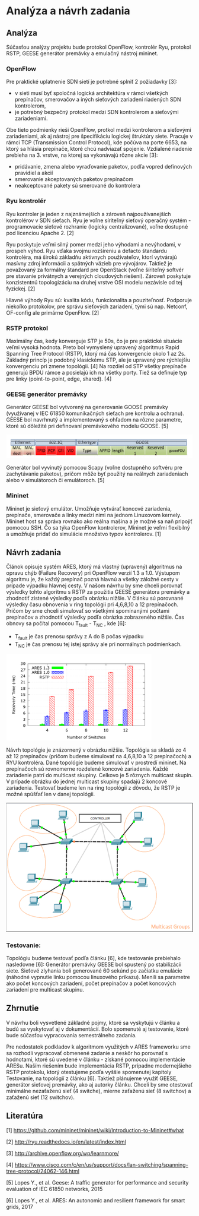 # <h1> Analýza a návrh zadania
## <h2> Analýza
Súčasťou analýzy projektu bude protokol OpenFlow, kontrolér Ryu, protokol RSTP, GEESE generátor premávky a emulačný nástroj mininet.
### <h3> OpenFlow
Pre praktické uplatnenie SDN sietí je potrebné splniť 2 požiadavky [3]:
* v sieti musí byť spoločná logická architektúra v rámci všetkých prepínačov, smerovačov a iných sieťových zariadení riadených SDN kontrolerom,
* je potrebný bezpečný protokol medzi SDN kontrolerom a sieťovými zariadeniami.

Obe tieto podmienky rieši OpenFlow, protkol medzi kontrolerom a sieťovými zariadeniami, ak aj nástroj pre špecifikáciu logickej štruktúry siete. Pracuje v rámci TCP (Transmission Control Protocol), kde počúva na porte 6653, na ktorý sa hlásia prepínače, ktoré chcú nadviazať spojenie. Vzdialené riadenie prebieha na 3. vrstve, na ktorej sa vykonávajú rôzne akcie [3]:
* pridávanie, zmena alebo vyraďovanie paketov, podľa vopred definových pravidiel a akcií
* smerovanie akceptovaných paketov prepínačom
* neakceptované pakety sú smerované do kontrolera
### <h3> Ryu kontrolér
Ryu kontroler je jeden z najznámejších a zároveň najpoužívanejších kontrolérov v SDN sieťach. Ryu je voľne síriteľný sieťový operačný systém - programovacie sieťové rozhranie (logicky centralizované), voľne dostupné pod licenciou Apache 2. [2]

Ryu poskytuje veľmi silný pomer medzi jeho výhodami a nevýhodami, v prospeh výhod. Ryu vďaka svojmu rozšíreniu a defacto štandardu kontroléra, má širokú základňu aktívnych používateľov, ktorí vytvárajú masívny zdroj informácii a spätných väzieb pre vývojárov. Taktiež je považovaný za formálny štandard pre OpenStack (voľne šíriteľný softvér pre stavanie privátnych a verejných cloudových riešení). Zároveň poskytuje konzistentnú topologizáciu na druhej vrstve OSI modelu nezávisle od tej fyzickej. [2]

Hlavné výhody Ryu sú: kvalita kódu, funkcionalita a pouziteľnosť. Podporuje niekoľko protokolov, pre správu sieťových zariadení, tými sú nap. Netconf, OF-config ale primárne OpenFlow. [2]
### <h3> RSTP protokol 
Maximálny čas, kedy konverguje STP je 50s, čo je pre praktické situácie veľmi vysoká hodnota. Preto bol vymyslený upravený algoritmus Rapid Spanning Tree Protocol (RSTP), ktorý má čas konvergencie okolo 1 az 2s. Základný princíp je podobný klasickému STP, ale je upravený pre rýchlejšiu konvergenciu pri zmene topológii. [4]
Na rozdiel od STP všetky prepínače generujú BPDU rámce a posielajú ich na všetky porty. Tiež sa definuje typ pre linky (point-to-point, edge, shared). [4] 
### <h3> GEESE generátor premávky
Generátor GEESE bol vytvorený na generovanie GOOSE premávky (využívanej v IEC 61850 komunikačných sieťach pre kontrolu a ochranu). GEESE bol navrhnutý a implementovaný s ohľadom na rôzne parametre, ktoré sú dôležité pri definovaní premávkového modelu GOOSE. [5]

![GOOSE paket štruktúra](goose.png)

Generátor bol vyvinutý pomocou Scapy (voľne dostupného softvéru pre zachytávanie paketov), pričom môže byť použitý na reálnych zariadeniach alebo v simulátoroch či emulátoroch. [5]
### <h3> Mininet
Mininet je sieťový emulátor. Umožňuje vytvárať koncové zariadenia, prepínače, smerovače a linky medzi nimi na jednom Linuxovom kernely. Mininet host sa správa rovnako ako reálna mašina a je možné sa naň pripojiť pomocou SSH. Čo sa týka OpenFlow kontrolerov, Mininet je veľmi flexibilný a umožňuje pridať do simulácie množstvo typov kontrolerov. [1]

## <h2> Návrh zadania
Článok opisuje systém ARES, ktorý má vlastný (upravený) algoritmus na opravu chýb (Failure Recovery) pri OpenFlow verzií 1.3 a 1.0. Výstupom algoritmu je, že každý prepínač pozná hlavnú a všetky záložné cesty v prípade výpadku hlavnej cesty.
V našom návrhu by sme chceli porovnať výsledky tohto algoritmu s RSTP za použitia GEESE generátora premávky a zhodnotiť zistené výsledky podľa obrázku nižšie.
V článku sú porovnané výsledky času obnovenia v ring topológii pri 4,6,8,10 a 12 prepínačoch. Pričom by sme chceli simulovať so všetkými spomínanými počtami prepínačov a zhodnotiť výsledky podľa obrázka zobrazeného nižšie.
Čas obnovy sa počítal pomocou T<sub>fault</sub> - T<sub>NC</sub> , kde [6]:
* T<sub>fault</sub> je čas prenosu správy z A do B počas výpadku
* T<sub>NC</sub> je čas prenosu tej istej správy ale pri normálnych podmienkach.

![Čas obnovy v ring topológií](recTime.PNG)

Návrh topológie je znázornený v obrázku nižšie. Topológia sa skladá zo 4 až 12 prepínačov (pričom budeme simulovať na 4,6,8,10 a 12 prepínačoch) a  RYU kontroléra. Dané topológie budeme simulovať v prostredí mininet. Na prepínačoch sú rovnomerne rozdelené koncové zariadenia. Každé zariadenie patrí do multicast skupiny. Celkovo je 5 rôznych multicast skupín. V prípade obrázku do jednej multicast skupiny spadajú 2 koncové zariadenia. Testovať budeme len na ring topológii z dôvodu, že RSTP je možné spúšťať len v danej topológii. 

![Návrh topológie](topology.png)


### <h3> Testovanie:
Topológiu budeme testovať podľa článku [6], kde testovanie prebiehalo nasledovne [6]:
Generátor premávky GEESE bol spustený po stabilizácii siete. Sieťové zlyhania boli generované 60 sekúnd po začiatku emulácie (náhodné vypnutie linku pomocou linuxového príkazu). Menili sa parametre ako počet koncových zariadení, počet prepínačov a počet koncových zariadení pre multicast skupinu.

## <h2> Zhrnutie
V návrhu boli vysvetlené základné pojmy, ktoré sa vyskytujú v článku a budú sa vyskytovať aj v dokumentácií. Bolo spomenuté aj testovanie, ktoré bude súčasťou vypracovania semestrálneho zadania. 

Pre nedostatok podkladov k algoritmom využitých v ARES frameworku sme sa rozhodli vypracovať obmenené zadanie a neskôr ho porovnať s hodnotami, ktoré sú uvedené v článku - získané pomocou implementácie ARESu. Naším riešením bude implementácia RSTP, prípadne modernejšieho RSTP protokolu, ktorý otestujeme podľa vyššie spomenutej kapitoly Testovanie, na topológií z článku [6]. Taktiež plánujeme využiť GEESE, generátor sieťovej premávky, ako aj autorky článku. Chceli by sme otestovať minimálne nezaťaženú sieť (4 switche), mierne zaťaženú sieť (8 switchov) a zaťaženú sieť (12 switchov).

## <h2> Literatúra
[1] https://github.com/mininet/mininet/wiki/Introduction-to-Mininet#what

[2] http://ryu.readthedocs.io/en/latest/index.html

[3] http://archive.openflow.org/wp/learnmore/

[4] https://www.cisco.com/c/en/us/support/docs/lan-switching/spanning-tree-protocol/24062-146.html

[5] Lopes Y., et al. Geese: A traffic generator for performance and security evaluation of IEC 61850 networks, 2015

[6] Lopes Y., et al. ARES: An autonomic and resilient framework for smart grids, 2017
